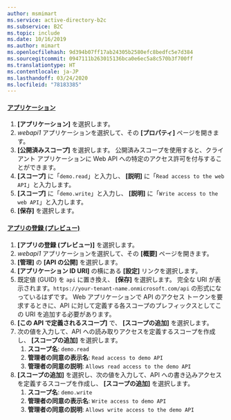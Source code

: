 ```yaml
---
author: msmimart
ms.service: active-directory-b2c
ms.subservice: B2C
ms.topic: include
ms.date: 10/16/2019
ms.author: mimart
ms.openlocfilehash: 9d394b07ff17ab24305b2580efc8bedfc5e7d384
ms.sourcegitcommit: 0947111b263015136bca0e6ec5a8c570b3f700ff
ms.translationtype: HT
ms.contentlocale: ja-JP
ms.lasthandoff: 03/24/2020
ms.locfileid: "78183385"
---
```

#### <a name="applications"></a>[アプリケーション](#tab/applications/)

1. **[アプリケーション]** を選択します。
1. *webapi1* アプリケーションを選択して、その **[プロパティ]** ページを開きます。
1. **[公開済みスコープ]** を選択します。 公開済みスコープを使用すると、クライアント アプリケーションに Web API への特定のアクセス許可を付与することができます。
1. **[スコープ]** に「`demo.read`」と入力し、 **[説明]** に「`Read access to the web API`」と入力します。
1. **[スコープ]** に「`demo.write`」と入力し、 **[説明]** に「`Write access to the web API`」と入力します。
1. **[保存]** を選択します。

#### <a name="app-registrations-preview"></a>[アプリの登録 (プレビュー)](#tab/app-reg-preview/)

1. **[アプリの登録 (プレビュー)]** を選択します。
1. *webapi1* アプリケーションを選択して、その **[概要]** ページを開きます。
1. **[管理]** の **[API の公開]** を選択します。
1. **[アプリケーション ID URI]** の横にある **[設定]** リンクを選択します。
1. 既定値 (GUID) を `api` に置き換え、 **[保存]** を選択します。 完全な URI が表示されます。`https://your-tenant-name.onmicrosoft.com/api` の形式になっているはずです。 Web アプリケーションで API のアクセス トークンを要求するときに、API に対して定義する各スコープのプレフィックスとしてこの URI を追加する必要があります。
1. **[この API で定義されるスコープ]** で、 **[スコープの追加]** を選択します。
1. 次の値を入力して、API への読み取りアクセスを定義するスコープを作成し、 **[スコープの追加]** を選択します。
    1. **スコープ名**: `demo.read`
    1. **管理者の同意の表示名**: `Read access to demo API`
    1. **管理者の同意の説明**: `Allows read access to the demo API`
1. **[スコープの追加]** を選択し、次の値を入力して、API への書き込みアクセスを定義するスコープを作成し、 **[スコープの追加]** を選択します。
    1. **スコープ名**: `demo.write`
    1. **管理者の同意の表示名**: `Write access to demo API`
    1. **管理者の同意の説明**: `Allows write access to the demo API`